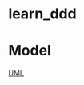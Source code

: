 # learn_ddd

# Model
[UML](https://www.figma.com/file/tElrBijupEOvtdxXNUSuEi/PrAha-Model?node-id=0%3A1)